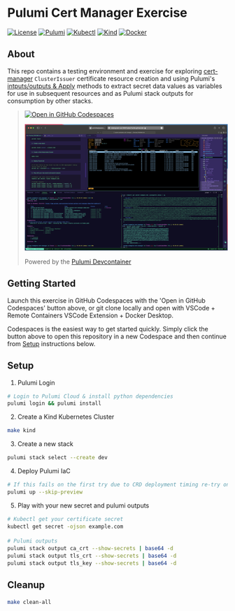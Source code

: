 # Pulumi Cert Manager Exercise

[![License](https://img.shields.io/github/license/usrbinkat/iac-mesh-pac)]() [![Pulumi](https://img.shields.io/badge/pulumi-v3.107.0-blueviolet)](https://www.pulumi.com/docs/get-started/install/) [![Kubectl](https://img.shields.io/badge/kubectl-v1.29.2-blueviolet)](https://kubernetes.io/docs/tasks/tools/install-kubectl/) [![Kind](https://img.shields.io/badge/kind-v0.22.0-blueviolet)](https://kind.sigs.k8s.io/docs/user/quick-start/) [![Docker](https://img.shields.io/badge/docker-v25.0.3-blueviolet)](https://docs.docker.com/get-docker/)

## About

This repo contains a testing environment and exercise for exploring [cert-manager] `ClusterIssuer` certificate resource creation and using Pulumi's [intputs/outputs & Apply](https://www.pulumi.com/docs/concepts/inputs-outputs/apply) methods to extract secret data values as variables for use in subsequent resources and as Pulumi stack outputs for consumption by other stacks.

> [![Open in GitHub Codespaces](https://github.com/codespaces/badge.svg)](https://codespaces.new/usrbinkat/pulumi-examples-cert-manager)
>
> ![Devcontainer](.github/assets/devcontainer.png)
>
> Powered by the [Pulumi Devcontainer](https://code.visualstudio.com/docs/devcontainers/containers)

[cert-manager]: https://cert-manager.io

## Getting Started

Launch this exercise in GitHub Codespaces with the 'Open in GitHub Codespaces' button above, or git clone locally and open with VSCode + Remote Containers VSCode Extension + Docker Desktop.

Codespaces is the easiest way to get started quickly. Simply click the button above to open this repository in a new Codespace and then continue from [Setup](#first-time-setup) instructions below.

## Setup

1. Pulumi Login

```bash
# Login to Pulumi Cloud & install python dependencies
pulumi login && pulumi install
```

2. Create a Kind Kubernetes Cluster

```bash
make kind
```

3. Create a new stack

```bash
pulumi stack select --create dev
```

4. Deploy Pulumi IaC

```bash
# If this fails on the first try due to CRD deployment timing re-try once or twice
pulumi up --skip-preview
```

5. Play with your new secret and pulumi outputs

```bash
# Kubectl get your certificate secret
kubectl get secret -ojson example.com

# Pulumi outputs
pulumi stack output ca_crt --show-secrets | base64 -d
pulumi stack output tls_crt --show-secrets | base64 -d
pulumi stack output tls_key --show-secrets | base64 -d
```

## Cleanup

```bash
make clean-all
```
